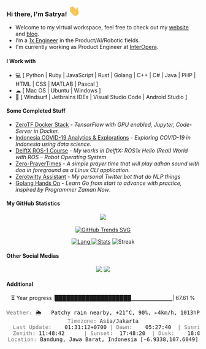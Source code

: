 ### Hi there, I'm Satrya!  <img src="https://raw.githubusercontent.com/noczero/noczero/master/styles/Hi.gif" width="30px">
* Welcome to my virtual workspace, feel free to check out my [website](https://satrya.zeroinside.id) and [blog](https://blog.zeroinside.id).
* I’m a [1x Engineer](https://1x.engineer/) in the Product/AI/Robotic fields.
* I'm currently working as Product Engineer at [InterOpera](https://www.interopera.co/).

#### I Work with
* 💻 [ Python | Ruby | JavaScript | Rust | Golang | C++ | C# | Java | PHP | HTML | CSS | MATLAB | Pascal ]
* ☁ [ Mac OS | Ubuntu | Windows ]
* :white_square_button: [ Windsurf | Jetbrains IDEs | Visual Studio Code | Android Studio ]

#### Some Completed Stuff
* [ZeroTF Docker Stack](https://github.com/noczero/ZeroTF-Docker-Stack) - *TensorFlow with GPU enabled, Jupyter, Code-Server in Docker.*
* [Indonesia COVID-19 Analytics & Explorations](https://github.com/noczero/Indonesia-COVID-19-Analytics-n-Explorations) - *Exploring COVID-19 in Indonesia using data science.*
* [DelftX ROS-1 Course](https://github.com/noczero/DelftX-ROS-1-Course) - *My works in DelftX: ROS1x Hello (Real) World with ROS – Robot Operating System*
* [Zero-PrayerTimes](https://github.com/noczero/Zero-PrayerTimes) - *A simple prayer time that will play adhan sound with doa in foreground as a Linux CLI application.*
* [Zerotwitty Assistant](https://github.com/noczero/Zerotwitty-Assistant) - *My personal Twitter bot that do NLP things*
* [Golang Hands On](https://github.com/noczero/Golang-Hands-On) - *Learn Go from start to advance with practice, inspired by Programmer Zaman Now*. 

#### My GitHub Statistics
<div align="center"> 

![](https://komarev.com/ghpvc/?username=noczero&color=brightgreen)

[![GitHub Trends SVG](https://api.githubtrends.io/user/svg/noczero/langs?time_range=one_year&loc_metric=changed&compact=True&theme=bright_lights)](https://githubtrends.io)

[![Lang](https://github-readme-stats-eight-theta.vercel.app/api/top-langs/?username=noczero&layout=compact&langs_count=8&hide_border=true&theme=algolia) ![Stats](https://github-readme-stats.vercel.app/api?username=noczero&show_icons=true&hide_border=true&theme=algolia)](https://github.com/noczero) 
![Streak](https://github-readme-streak-stats.herokuapp.com/?user=noczero&count_private=true&theme=algolia&hide_border=true)

</div>

#### Other Social Medias
<p align="center">
<a href="https://linkedin.com/in/satrya-budi-pratama"><img src="https://img.shields.io/badge/-Satrya%20Budi%20Pratama-0077B5?style=flat&logo=Linkedin&logoColor=white"/></a>
<a href="mailto:satrya@zeroinside.id"><img src="https://img.shields.io/badge/-satrya@zeroinside.id-D14836?style=flat&logo=Gmail&logoColor=white"/></a>
</p>

#### Additional
<div align="center"> 
⏳ Year progress |████████████████████▁▁▁▁▁▁▁▁▁▁| 67.61 %
<pre>
<font color='#777777'>Weather:</font> 🌦   Patchy rain nearby, +21°C, 90%, ←4km/h, 1013hPa
<font color='#777777'>Timezone:</font> Asia/Jakarta
<font color='#777777'>  Last Update:</font>    01:31:12+0700 <font color='#777777'>|</font> <font color='#777777'>Dawn:</font>    05:27:40  <font color='#777777'>|</font> <font color='#777777'>Sunrise:</font> 05:49:01
<font color='#777777'>  Zenith:</font> 11:48:42      <font color='#777777'>|</font> <font color='#777777'>Sunset:</font>  17:48:20  <font color='#777777'>|</font> <font color='#777777'>Dusk:</font>    18:09:42
<font color='#777777'>Location:</font> Bandung, Jawa Barat, Indonesia [-6.9338,107.6049]</pre>
</div>
